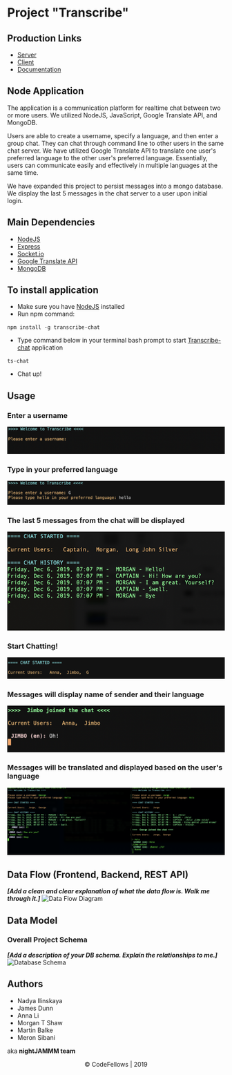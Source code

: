 # Project "Transcribe"
## Production Links

* [Server](https://transcribe-jamm.herokuapp.com) 
* [Client](https://www.npmjs.com/package/transcribe-chat)
* [Documentation](https://transcribe-jamm.herokuapp.com/docs/)

## Node Application

The application is a communication platform for realtime chat between two or more users. We utilized NodeJS, JavaScript, Google Translate API, and MongoDB. 

Users are able to create a username, specify a language, and then enter a group chat. They can chat through command line to other users in the same chat server. We have utilized Google Translate API to translate one user's preferred language to the other user's preferred language. Essentially, users can communicate easily and effectively in multiple languages at the same time. 

We have expanded this project to persist messages into a mongo database. We display the last 5 messages in the chat server to a user upon initial login. 

## Main Dependencies

- [NodeJS](https://nodejs.org/en/)
- [Express](https://expressjs.com/) 
- [Socket.io](https://socket.io/)
- [Google Translate API](https://www.npmjs.com/package/google-translate)
- [MongoDB](https://www.mongodb.com/) 

## To install application
* Make sure you have [NodeJS](https://nodejs.org/en/) installed
* Run npm command:
```
npm install -g transcribe-chat
```
* Type command below in your terminal bash prompt to start [Transcribe-chat](https://www.npmjs.com/package/transcribe-chat) application

```
ts-chat
``` 
* Chat up!

## Usage

### Enter a username
![username](./images/enterUsername.png)

### Type in your preferred language
![Language](./images/hello.png)

### The last 5 messages from the chat will be displayed
![database](./images/chathistory.png)

### Start Chatting!
![3users](./images/Chatstarted.png)

### Messages will display name of sender and their language
![newuserNotification](./images/examplemessage.png)

### Messages will be translated and displayed based on the user's language
![TranslationDemo](./images/Translation.png)

## Data Flow (Frontend, Backend, REST API)
***[Add a clean and clear explanation of what the data flow is. Walk me through it.]***
![Data Flow Diagram](/assets/img/Flowchart.png)

## Data Model

### Overall Project Schema
***[Add a description of your DB schema. Explain the relationships to me.]***
![Database Schema](/assets/img/ERD.png)

## Authors
* Nadya Ilinskaya
* James Dunn
* Anna Li
* Morgan T Shaw
* Martin Balke
* Meron Sibani

aka **nightJAMMM team**

 <center>© CodeFellows | 2019</center>
